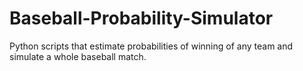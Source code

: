 # Baseball-Probability-Simulator
Python scripts that estimate probabilities of winning of any team and simulate a whole baseball match.
